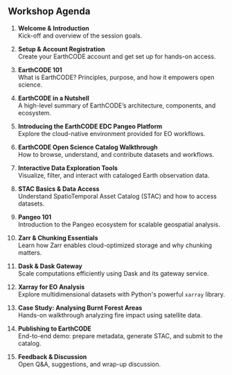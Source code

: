## Workshop Agenda

1. **Welcome & Introduction**  
   Kick-off and overview of the session goals.

2. **Setup & Account Registration**  
   Create your EarthCODE account and get set up for hands-on access.

3. **EarthCODE 101**  
   What is EarthCODE? Principles, purpose, and how it empowers open science.

4. **EarthCODE in a Nutshell**  
   A high-level summary of EarthCODE’s architecture, components, and ecosystem.

5. **Introducing the EarthCODE EDC Pangeo Platform**  
   Explore the cloud-native environment provided for EO workflows.

6. **EarthCODE Open Science Catalog Walkthrough**  
   How to browse, understand, and contribute datasets and workflows.

7. **Interactive Data Exploration Tools**  
   Visualize, filter, and interact with cataloged Earth observation data.

8. **STAC Basics & Data Access**  
   Understand SpatioTemporal Asset Catalog (STAC) and how to access datasets.

9. **Pangeo 101**  
   Introduction to the Pangeo ecosystem for scalable geospatial analysis.

10. **Zarr & Chunking Essentials**  
    Learn how Zarr enables cloud-optimized storage and why chunking matters.

11. **Dask & Dask Gateway**  
    Scale computations efficiently using Dask and its gateway service.

12. **Xarray for EO Analysis**  
    Explore multidimensional datasets with Python's powerful `xarray` library.

13. **Case Study: Analysing Burnt Forest Areas**  
    Hands-on walkthrough analyzing fire impact using satellite data.

14. **Publishing to EarthCODE**  
    End-to-end demo: prepare metadata, generate STAC, and submit to the catalog.

15. **Feedback & Discussion**  
    Open Q&A, suggestions, and wrap-up discussion.








